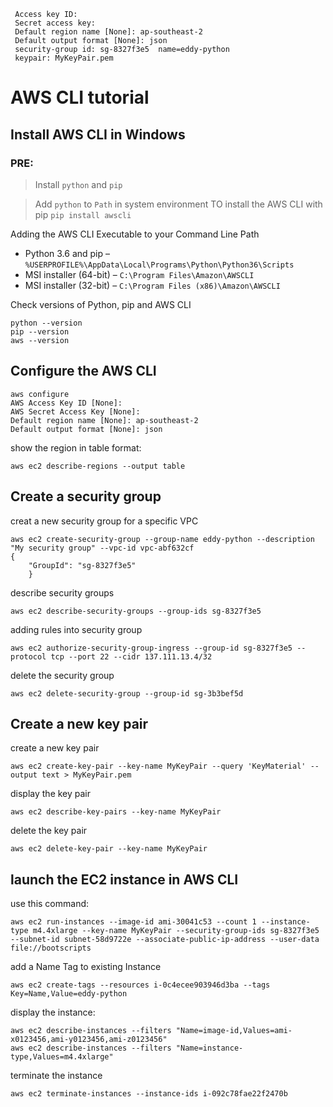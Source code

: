 ``` 
 Access key ID: 
 Secret access key:
 Default region name [None]: ap-southeast-2
 Default output format [None]: json
 security-group id: sg-8327f3e5  name=eddy-python
 keypair: MyKeyPair.pem
```
AWS CLI tutorial
================
## Install AWS CLI in Windows
### PRE:
>Install `python` and `pip`

>Add `python` to `Path` in system environment
TO install the AWS CLI with pip
`pip install awscli`

Adding the AWS CLI Executable to your Command Line Path
- Python 3.6 and pip – `%USERPROFILE%\AppData\Local\Programs\Python\Python36\Scripts`
- MSI installer (64-bit) – `C:\Program Files\Amazon\AWSCLI`
- MSI installer (32-bit) – `C:\Program Files (x86)\Amazon\AWSCLI`
	
Check versions of Python, pip and AWS CLI
```
python --version
pip --version
aws --version
```
	
## Configure the AWS CLI
```
aws configure
AWS Access Key ID [None]: 
AWS Secret Access Key [None]: 
Default region name [None]: ap-southeast-2
Default output format [None]: json
```
show the region in table format:

`aws ec2 describe-regions --output table`

## Create a security group
creat a new security group for a specific VPC
```
aws ec2 create-security-group --group-name eddy-python --description "My security group" --vpc-id vpc-abf632cf
{
	"GroupId": "sg-8327f3e5"
	}
```

describe security groups

`aws ec2 describe-security-groups --group-ids sg-8327f3e5`

adding rules into security group

`aws ec2 authorize-security-group-ingress --group-id sg-8327f3e5 --protocol tcp --port 22 --cidr 137.111.13.4/32`

delete the security group

`aws ec2 delete-security-group --group-id sg-3b3bef5d`

## Create a new key pair
create a new key pair

`aws ec2 create-key-pair --key-name MyKeyPair --query 'KeyMaterial' --output text > MyKeyPair.pem`

display the key pair

`aws ec2 describe-key-pairs --key-name MyKeyPair`

delete the key pair

`aws ec2 delete-key-pair --key-name MyKeyPair`
## launch the EC2 instance in AWS CLI
use this command:
```
aws ec2 run-instances --image-id ami-30041c53 --count 1 --instance-type m4.4xlarge --key-name MyKeyPair --security-group-ids sg-8327f3e5 --subnet-id subnet-58d9722e --associate-public-ip-address --user-data file://bootscripts
```
add a Name Tag to existing Instance

`aws ec2 create-tags --resources i-0c4ecee903946d3ba --tags Key=Name,Value=eddy-python`

display the instance:
```
aws ec2 describe-instances --filters "Name=image-id,Values=ami-x0123456,ami-y0123456,ami-z0123456"
aws ec2 describe-instances --filters "Name=instance-type,Values=m4.4xlarge"
```

terminate the instance

`aws ec2 terminate-instances --instance-ids i-092c78fae22f2470b`
	

	
	
	
 
